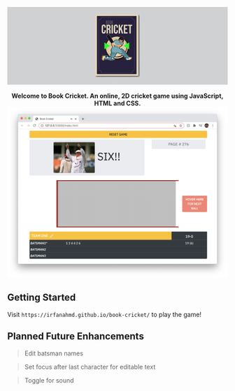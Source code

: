 <p align="center">
  <img src="title.png"/>
</p>

<p align="center">
  <strong>Welcome to Book Cricket. An online, 2D cricket game using JavaScript, HTML and CSS.</strong>

  <img width="704" alt="Game screenshot" src="screenshot.png">
</p>

## Getting Started

Visit `https://irfanahmd.github.io/book-cricket/` to play the game!

## Planned Future Enhancements

> Edit batsman names

> Set focus after last character for editable text

> Toggle for sound







